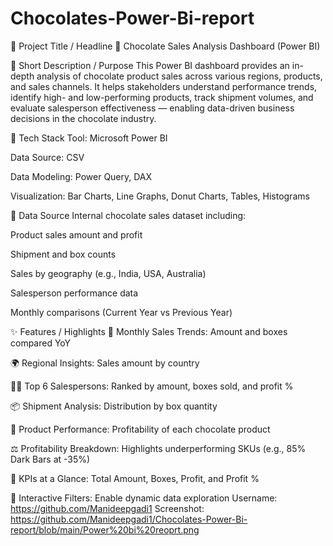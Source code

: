 # Chocolates-Power-Bi-report

📌 Project Title / Headline
🍫 Chocolate Sales Analysis Dashboard (Power BI)

📝 Short Description / Purpose
This Power BI dashboard provides an in-depth analysis of chocolate product sales across various regions, products, and sales channels. It helps stakeholders understand performance trends, identify high- and low-performing products, track shipment volumes, and evaluate salesperson effectiveness — enabling data-driven business decisions in the chocolate industry.

🧰 Tech Stack
Tool: Microsoft Power BI

Data Source: CSV 

Data Modeling: Power Query, DAX

Visualization: Bar Charts, Line Graphs, Donut Charts, Tables, Histograms

📡 Data Source
Internal chocolate sales dataset including:

Product sales amount and profit

Shipment and box counts

Sales by geography (e.g., India, USA, Australia)

Salesperson performance data

Monthly comparisons (Current Year vs Previous Year)

✨ Features / Highlights
📅 Monthly Sales Trends: Amount and boxes compared YoY

🌍 Regional Insights: Sales amount by country

🧑‍💼 Top 6 Salespersons: Ranked by amount, boxes sold, and profit %

📦 Shipment Analysis: Distribution by box quantity

🍬 Product Performance: Profitability of each chocolate product

⚖️ Profitability Breakdown: Highlights underperforming SKUs (e.g., 85% Dark Bars at -35%)

🧮 KPIs at a Glance: Total Amount, Boxes, Profit, and Profit %

🧭 Interactive Filters: Enable dynamic data exploration
     Username: https://github.com/Manideepgadi1
     Screenshot: https://github.com/Manideepgadi1/Chocolates-Power-Bi-report/blob/main/Power%20bi%20reoprt.png
